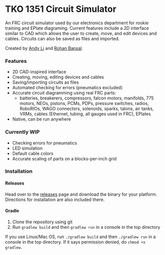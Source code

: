 # TKO 1351 Circuit Simulator
<!--- ![TKO 1351 Circuit Simulator](core/assets/img/circuitsim.png) --->

An FRC circuit simulator used by our electronics department for rookie training and EPlate diagraming. Current features include a 2D interface similar to CAD which allows the user to create, move, and edit devices and cables. Circuits can also be saved as files and imported.

Created by [Andy Li](https://github.com/AndyLi23) and [Rohan Bansal](https://github.com/Rohan-Bansal).

### Features

- 2D CAD-inspired interface
- Creating, moving, editing devices and cables
- Saving/importing circuits as files
- Automated checking for errors (pneumatics excluded)
- Accurate circuit diagramming using real FRC parts: 
  - batteries, breakerers, compressors, falcon motors, manifolds, 775 motors, NEOs, pistons, PCMs, PDPs, pressure switches, radios, RoboRIOs, WAGO connectors, solenoids, sparks, talons, air tanks, VRMs, cables (Ethernet, tubing, all gauges used in FRC), EPlates
- Native, can be run anywhere

### Currently WIP

- Checking errors for pneumatics
- LED simulation
- Default cable colors
- Accurate scaling of parts on a blocks-per-inch grid

### Installation

#### Releases

Head over to the [releases](https://github.com/MittyRobotics/tko-electronics-sim/releases) page and download the binary for your platform. Directions for installation are also included there.

#### Gradle

1. Clone the repository using git
2. Run `gradlew build` and then `gradlew run` in a console in the top directory

If you use Linux/Mac OS, run `./gradlew build` and then `./gradlew run` in a console in the top directory. If it says permission denied, do `chmod +x gradlew`.
